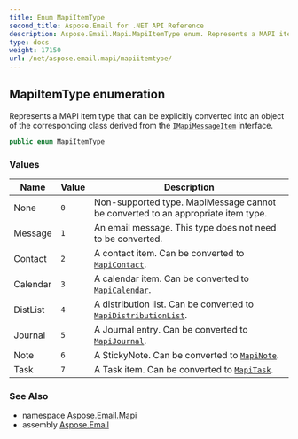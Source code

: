 ```yaml
---
title: Enum MapiItemType
second_title: Aspose.Email for .NET API Reference
description: Aspose.Email.Mapi.MapiItemType enum. Represents a MAPI item type that can be explicitly converted into an object of the corresponding class derived from the IMapiMessageItem interface
type: docs
weight: 17150
url: /net/aspose.email.mapi/mapiitemtype/
---
```

## MapiItemType enumeration

Represents a MAPI item type that can be explicitly converted into an object of the corresponding class derived from the [`IMapiMessageItem`](../imapimessageitem/) interface.

```csharp
public enum MapiItemType
```

### Values

| Name | Value | Description |
| --- | --- | --- |
| None | `0` | Non-supported type. MapiMessage cannot be converted to an appropriate item type. |
| Message | `1` | An email message. This type does not need to be converted. |
| Contact | `2` | A contact item. Can be converted to [`MapiContact`](../mapicontact/). |
| Calendar | `3` | A calendar item. Can be converted to [`MapiCalendar`](../mapicalendar/). |
| DistList | `4` | A distribution list. Can be converted to [`MapiDistributionList`](../mapidistributionlist/). |
| Journal | `5` | A Journal entry. Can be converted to [`MapiJournal`](../mapijournal/). |
| Note | `6` | A StickyNote. Can be converted to [`MapiNote`](../mapinote/). |
| Task | `7` | A Task item. Can be converted to [`MapiTask`](../mapitask/). |

### See Also

* namespace [Aspose.Email.Mapi](../../aspose.email.mapi/)
* assembly [Aspose.Email](../../)


